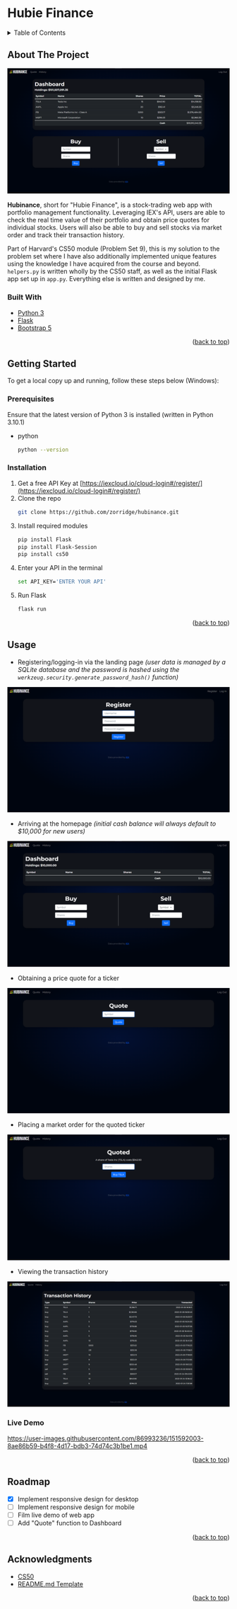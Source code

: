 # Hubie Finance

<!-- TABLE OF CONTENTS -->
<details>
  <summary>Table of Contents</summary>
  <ol>
    <li>
      <a href="#about-the-project">About The Project</a>
      <ul>
        <li><a href="#built-with">Built With</a></li>
      </ul>
    </li>
    <li>
      <a href="#getting-started">Getting Started</a>
      <ul>
        <li><a href="#prerequisites">Prerequisites</a></li>
        <li><a href="#installation">Installation</a></li>
      </ul>
    </li>
    <li><a href="#usage">Usage</a></li>
    <ul>
        <li><a href="#live-demo">Live Demo</a></li>
      </ul>
    <li><a href="#roadmap">Roadmap</a></li>
    <li><a href="#acknowledgments">Acknowledgments</a></li>
  </ol>
</details>



<!-- ABOUT THE PROJECT -->
## About The Project

![homepage](/demo/homepage.png)

**Hubinance**, short for "Hubie Finance", is a stock-trading web app with portfolio management functionality. Leveraging IEX's API, users are able to check the real time value of their portfolio and obtain price quotes for individual stocks. Users will also be able to buy and sell stocks via market order and track their transaction history.

Part of Harvard's CS50 module (Problem Set 9), this is my solution to the problem set where I have also additionally implemented unique features using the knowledge I have acquired from the course and beyond. `helpers.py` is written wholly by the CS50 staff, as well as the initial Flask app set up in `app.py`. Everything else is written and designed by me. 

### Built With

* [Python 3](https://www.python.org/)
* [Flask](https://flask.palletsprojects.com/en/2.0.x/)
* [Bootstrap 5](https://getbootstrap.com)

<p align="right">(<a href="#top">back to top</a>)</p>



<!-- GETTING STARTED -->
## Getting Started

To get a local copy up and running, follow these steps below (Windows):

### Prerequisites

Ensure that the latest version of Python 3 is installed (written in Python 3.10.1)
* python
  ```sh
  python --version
  ```

### Installation

1. Get a free API Key at [https://iexcloud.io/cloud-login#/register/](https://iexcloud.io/cloud-login#/register/)
2. Clone the repo
   ```sh
   git clone https://github.com/zorridge/hubinance.git
   ```
3. Install required modules
   ```sh
   pip install Flask
   pip install Flask-Session
   pip install cs50
   ```
4. Enter your API in the terminal
   ```sh
   set API_KEY='ENTER YOUR API'
   ```
5. Run Flask
   ```sh
   flask run
   ```

<p align="right">(<a href="#top">back to top</a>)</p>



<!-- USAGE EXAMPLES -->
## Usage
* Registering/logging-in via the landing page *(user data is managed by a SQLite database and the password is hashed using the `werkzeug.security.generate_password_hash()` function)*

![register](/demo/register.png)

* Arriving at the homepage *(initial cash balance will always default to $10,000 for new users)*

![new user homepage](/demo/homepageEmpty.png)

* Obtaining a price quote for a ticker

![quote](/demo/quote.png)

* Placing a market order for the quoted ticker

![quoted](/demo/quoted.png)

* Viewing the transaction history

![history](/demo/history.png)

### Live Demo

https://user-images.githubusercontent.com/86993236/151592003-8ae86b59-b4f8-4d17-bdb3-74d74c3b1be1.mp4

<p align="right">(<a href="#top">back to top</a>)</p>



<!-- ROADMAP -->
## Roadmap

- [x] Implement responsive design for desktop
- [ ] Implement responsive design for mobile
- [ ] Film live demo of web app
- [ ] Add "Quote" function to Dashboard

<p align="right">(<a href="#top">back to top</a>)</p>



<!-- ACKNOWLEDGMENTS -->
## Acknowledgments

* [CS50](https://cs50.harvard.edu/x/2022/psets/9/finance/)
* [README.md Template](https://github.com/othneildrew/Best-README-Template)

<p align="right">(<a href="#top">back to top</a>)</p>
